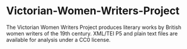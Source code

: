 # Victorian-Women-Writers-Project
The Victorian Women Writers Project produces literary works by British women writers of the 19th century. XML/TEI P5 and plain text files are available for analysis under a CC0 license.
